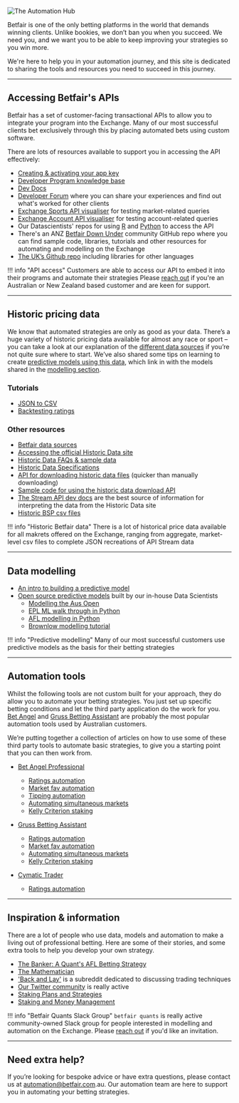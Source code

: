 ![The Automation Hub](/img/automationHubHero.gif)

Betfair is one of the only betting platforms in the world that demands winning clients. Unlike bookies, we don’t ban you when you succeed. We need you, and we want you to be able to keep improving your strategies so you win more. 

We're here to help you in your automation journey, and this site is dedicated to sharing the tools and resources you need to succeed in this journey. 

---
## Accessing Betfair's APIs
Betfair has a set of customer-facing transactional APIs to allow you to integrate your program into the Exchange. Many of our most successful clients bet exclusively through this by placing automated bets using custom software.

There are lots of resources available to support you in accessing the API effectively:

- [Creating & activating your app key](/api/apiappkey)
- [Developer Program knowledge base](https://betfairdevelopersupport.zendesk.com/hc/en-us)
- [Dev Docs](http://developer.betfair.com)
- [Developer Forum](https://forum.developer.betfair.com/) where you can share your experiences and find out what's worked for other clients
- [Exchange Sports API visualiser](https://docs.developer.betfair.com/visualisers/api-ng-sports-operations/) for testing market-related queries
- [Exchange Account API visualiser](https://docs.developer.betfair.com/visualisers/api-ng-account-operations/) for testing account-related queries
- Our Datascientists' repos for using [R](/api/apiRtutorial) and [Python](/api/apiPythontutorial) to access the API
- There's an ANZ [Betfair Down Under](https://github.com/betfair-down-under) community GitHub repo where you can find sample code, libraries, tutorials and other resources for automating and modelling on the Exchange
- [The UK’s Github repo](https://github.com/betfair/API-NG-Excel-Toolkit) including libraries for other languages

!!! info "API access"
    Customers are able to access our API to embed it into their programs and automate their strategies
    Please [reach out](mailto:api@betfair.com.au) if you're an Australian or New Zealand based customer and are keen for support.

---
## Historic pricing data

We know that automated strategies are only as good as your data. There’s a huge variety of historic pricing data available for almost any race or sport – you can take a look at our explanation of the [different data sources](/historicData/dataSources) if you’re not quite sure where to start. We’ve also shared some tips on learning to create [predictive models using this data](/modelling/howToModel), which link in with the models shared in the [modelling section](/modelling/EPLmodelPart1).

### Tutorials

- [JSON to CSV](/historicData/jsonToCsv)
- [Backtesting ratings](/historicData/backtestingRatingsTutorial)

### Other resources

- [Betfair data sources](/historicData/dataSources)
- [Accessing the official Historic Data site](/historicData/usingHistoricDataSite)
- [Historic Data FAQs & sample data](https://historicdata.betfair.com/#/help)
- [Historic Data Specifications](https://historicdata.betfair.com/Betfair-Historical-Data-Feed-Specification.pdf)
- [API for downloading historic data files](https://historicdata.betfair.com/#/apidocs) (quicker than manually downloading)
- [Sample code for using the historic data download API](https://github.com/betfair/historicdata)
- [The Stream API dev docs](https://docs.developer.betfair.com/display/1smk3cen4v3lu3yomq5qye0ni/Exchange+Stream+API) are the best source of information for interpreting the data from the Historic Data site
- [Historic BSP csv files](https://promo.betfair.com/betfairsp/prices)

!!! info "Historic Betfair data"
    There is a lot of historical price data available for all makrets offered on the Exchange, ranging from aggregate, market-level csv files to complete JSON recreations of API Stream data

---
## Data modelling 

- [An intro to building a predictive model](/modelling/howToModel)
- [Open source predictive models](/modelling/EPLmodelPart1) built by our in-house Data Scientists
    - [Modelling the Aus Open](/modelling/howToModelTheAusOpen)
    - [EPL ML walk through in Python](/modelling/EPLmlPython)
    - [AFL modelling in Python](/modelling/AFLmodellingPython)
    - [Brownlow modelling tutorial](/modelling/brownlowModelTutorial)

!!! info "Predictive modelling"
    Many of our most successful customers use predictive models as the basis for their betting strategies 

---
## Automation tools

Whilst the following tools are not custom built for your approach, they do allow you to automate your betting strategies. You just set up specific betting conditions and let the third party application do the work for you. [Bet Angel](https://betangel.com) and [Gruss Betting Assistant](http://gruss-software.co.uk) are probably the most popular automation tools used by Australian customers. 

We’re putting together a collection of articles on how to use some of these third party tools to automate basic strategies, to give you a starting point that you can then work from.

- [Bet Angel Professional](/autoTools/betAngel/betAngel)
    - [Ratings automation](/autoTools/betAngelRatingsAutomation)
    - [Market fav automation](/autoTools/betAngelMarketFavouriteAutomation) 
    - [Tipping automation](/autoTools/betAngelTippingAutomation)
    - [Automating simultaneous markets](/autoTools/betAngelSimultaneousMarkets)
	- [Kelly Criterion staking](/autoTools/betAngelKellyStake)

- [Gruss Betting Assistant](/autoTools/Gruss/Gruss)
    - [Ratings automation](/autoTools/grussRatingsAutomation)
    - [Market fav automation](/autoTools/grussMarketFavouriteAutomation)
    - [Automating simultaneous markets](/autoTools/grusslSimultaneousMarkets)
    - [Kelly Criterion staking](/autoTools/grussKellyStake)

- [Cymatic Trader](/autoTools/CymaticTrader/CymaticTrader)
    - [Ratings automation](/autoTools/cymaticTraderRatingsAutomation)

--- 
## Inspiration & information 

There are a lot of people who use data, models and automation to make a living out of professional betting. Here are some of their stories, and some extra tools to help you develop your own strategy. 

- [The Banker: A Quant's AFL Betting Strategy](https://www.betfair.com.au/hub/better-betting/customer-insights/the-banker-a-quants-afl-betting-strategy/)
- [The Mathematician](https://www.betfair.com.au/hub/better-betting/customer-insights/mathematician/)
- ['Back and Lay'](https://www.reddit.com/r/BackAndLay/) is a subreddit dedicated to discussing trading techniques
- [Our Twitter community](https://twitter.com/Betfair_Aus) is really active 
- [Staking Plans and Strategies](https://www.betfair.com.au/hub/better-betting/betting-principles/basic-principles/staking-plans-and-strategies/)
- [Staking and Money Management](https://www.betfair.com.au/hub/better-betting/betsmart-education/wagering-and-fundamentals/staking-and-money-management/)


!!! info "Betfair Quants Slack Group"
    `betfair quants` is really active community-owned Slack group for people interested in modelling and automation on the Exchange. Please [reach out](mailto:automation@betfair.com.au) if you'd like an invitation. 
    
---
## Need extra help?

If you’re looking for bespoke advice or have extra questions, please contact us at [automation@betfair.com](mailto:automation@betfair.com).au. Our automation team are here to support you in automating your betting strategies.